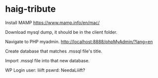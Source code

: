 # haig-tribute

Install MAMP
<https://www.mamp.info/en/mac/>

Download mysql dump, it should be in the client folder.

Navigate to PHP myadmin.
<http://localhost:8888/phpMyAdmin/?lang=en>

Create database that matches .mssql file's title.

Import .mssql file into that new database.

WP Login
user: liiift 
pswrd: NeedaLiiift?